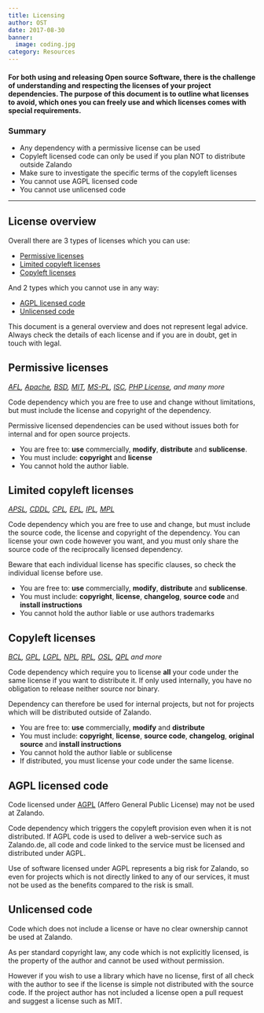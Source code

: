 ```yaml
---
title: Licensing
author: OST
date: 2017-08-30
banner:
  image: coding.jpg
category: Resources
---
```


#### For both using and releasing Open source Software, there is the challenge of understanding and respecting the licenses of your project dependencies. The purpose of this document is to outline what licenses to avoid, which ones you can freely use and which licenses comes with special requirements.

### Summary

* Any dependency with a permissive license can be used
* Copyleft licensed code can only be used if you plan NOT to distribute outside Zalando
* Make sure to investigate the specific terms of the copyleft licenses
* You cannot use AGPL licensed code
* You cannot use unlicensed code

---

## License overview

Overall there are 3 types of licenses which you can use:

* [Permissive licenses](#permissive-licenses)
* [Limited copyleft licenses](#limited-copyleft-licenses)
* [Copyleft licenses](#copyleft-licenses)

And 2 types which you cannot use in any way:

* [AGPL licensed code](#agpl-licensed-code)
* [Unlicensed code](#unlicensed-code)

This document is a general overview and does not represent legal advice. Always check the details of each license and if you are in doubt, get in touch with legal.

## Permissive licenses

_[AFL](https://www.tldrlegal.com/l/afl3),
[Apache](https://www.tldrlegal.com/l/apache2),
[BSD](https://www.tldrlegal.com/l/bsd3),
[MIT](https://www.tldrlegal.com/l/mit),
[MS-PL](https://www.tldrlegal.com/l/mspl),
[ISC](https://www.tldrlegal.com/l/isc),
[PHP License](https://tldrlegal.com/license/the-php-license-3.0.1),
and many more_

Code dependency which you are free to use and change without limitations, but must include the license and copyright of the dependency.

Permissive licensed dependencies can be used without issues both for internal and for open source projects.

* You are free to: **use** commercially, **modify**, **distribute** and **sublicense**.
* You must include: **copyright** and **license**
* You cannot hold the author liable.

## Limited copyleft licenses

_[APSL](https://www.tldrlegal.com/l/aspl2),
[CDDL](https://www.tldrlegal.com/l/cddl),
[CPL](<https://tldrlegal.com/license/common-public-license-1.0-(cpl-1.0)>),
[EPL](https://www.tldrlegal.com/l/epl),
[IPL](https://www.tldrlegal.com/l/ipl),
[MPL](https://www.tldrlegal.com/l/mpl-2.0)_

Code dependency which you are free to use and change, but must include the source code, the license and copyright of the dependency. You can license your own code however you want, and you must only share the source code of the reciprocally licensed dependency.

Beware that each individual license has specific clauses, so check the individual license before use.

* You are free to: **use** commercially, **modify**, **distribute** and **sublicense**.
* You must include: **copyright**, **license**, **changelog**, **source code** and **install instructions**
* You cannot hold the author liable or use authors trademarks

## Copyleft licenses

_[BCL](),
[GPL](https://www.tldrlegal.com/l/gpl-3.0),
[LGPL](https://www.tldrlegal.com/l/lgpl-3.0),
[NPL](<https://tldrlegal.com/license/netscape-public-license-v1.1-(npl-1.1)>),
[RPL](<https://tldrlegal.com/license/reciprocal-public-license-1.5-(rpl-1.5)>),
[OSL](<https://tldrlegal.com/license/open-software-license-2.1-(osl-2.1)>),
[QPL](<https://tldrlegal.com/license/q-public-license-1.0-(qpl-1.0)>) and more_

Code dependency which require you to license **all** your code under the same license if you want to distribute it. If only used internally, you have no obligation to release neither source nor binary.

Dependency can therefore be used for internal projects, but not for projects which will be distributed outside of Zalando.

* You are free to: **use** commercially, **modify** and **distribute**
* You must include: **copyright**, **license**, **source code**, **changelog**, **original source** and **install instructions**
* You cannot hold the author liable or sublicense
* If distributed, you must license your code under the same license.

## AGPL licensed code

Code licensed under [AGPL](https://www.tldrlegal.com/l/agpl3) (Affero General Public License) may not be used at Zalando.

Code dependency which triggers the copyleft provision even when it is not distributed. If AGPL code is used to deliver a web-service such as Zalando.de, all code and code linked to the service must be licensed and distributed under AGPL.

Use of software licensed under AGPL represents a big risk for Zalando, so even for projects which is not directly linked to any of our services, it must not be used as the benefits compared to the risk is small.

## Unlicensed code

Code which does not include a license or have no clear ownership cannot be used at Zalando.

As per standard copyright law, any code which is not explicitly licensed, is the property
of the author and cannot be used without permission.

However if you wish to use a library which have no license, first of all check with the author to see if the license is simple not distributed with the source code. If the project author has not included a license open a pull request and suggest a license such as MIT.
